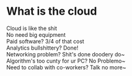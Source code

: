 # What is the cloud

Cloud is like the shit <br>
No need big equipment <br>
Paid software? 3/4 of that cost <br>
Analytics bullshittery? Done! <br>
Networking problem? Shit's done doodery do~ <br>
Algorithm's too cunty for ur PC? No Problemo~ <br>
Need to collab with co-workers? Talk no more~
